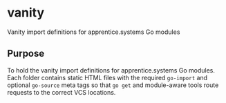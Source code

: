 # vanity
Vanity import definitions for apprentice.systems Go modules

## Purpose

To hold the vanity import definitions for apprentice.systems Go modules. Each folder contains  static HTML files with the required `go-import` and optional `go-source` meta tags so that `go get` and module-aware tools route requests to the correct VCS locations.
